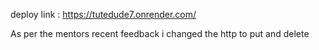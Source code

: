 deploy link : https://tutedude7.onrender.com/

As per the mentors recent feedback i changed the http to put and delete
